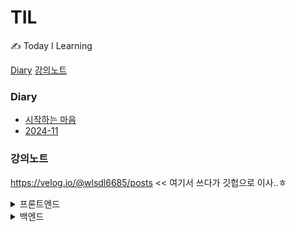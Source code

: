 # TIL

✍️ Today I Learning

[Diary](###Diary) [강의노트](###강의노트)

### Diary
- [시작하는 마음](Diary/0.시작하는마음.md)
- [2024-11](Diary/2024-11)

### 강의노트
https://velog.io/@wlsdl6685/posts << 여기서 쓰다가 깃헙으로 이사..ㅎ
<details>
<summary> 프론트엔드 </summary>

</details>

<details>
<summary> 백엔드 </summary>

</details>
